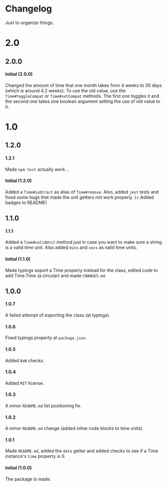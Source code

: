 # Changelog

Just to organize things.

# 2.0
## 2.0.0
#### Initial (2.0.0)
Changed the amount of time that one month takes from 4 weeks to 30 days (which is around 4.2 weeks). To use the old value, use the `Time#toggleCompat` or `Time#setCompat` methods. The first one toggles it and the second one takes one boolean argument setting the use of old value to it.

# 1.0
## 1.2.0
#### 1.2.1
Made `npm test` actually work...

#### Initial (1.2.0)
Added a `Time#subtract` as alias of `Time#remove`. Also, added `jest` tests and fixed some bugs that made the unit getters not work properly. (+ Added badges to README)

## 1.1.0
#### 1.1.1
Added a `Time#validUnit` method just in case you want to make sure a string is a valid time unit. Also added `mins` and `secs` as valid time units.

#### Initial (1.1.0)
Made typings export a Time property instead for the class, edited code to add Time.Time (a circular) and made `CHANGES.md`.

## 1.0.0
#### 1.0.7
A failed attempt of exporting the class (at typings).

#### 1.0.6
Fixed typings property at `package.json`.

#### 1.0.5
Added `NaN` checks.

#### 1.0.4
Added `MIT` license.

#### 1.0.3
A minor `README.md` list positioning fix.

#### 1.0.2
A minor `README.md` change (added inline code blocks to time units).

#### 1.0.1
Made `README.md`, added the `date` getter and added checks to see if a Time instance's `time` property is 0.

#### Initial (1.0.0)
The package is made.
